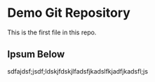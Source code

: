 # Demo Git Repository

This is the first file in this repo.


## Ipsum Below
sdfajdsf;jsdf;ldskjfdskjlfadsfjkadslfkjadfjkadsfl;js